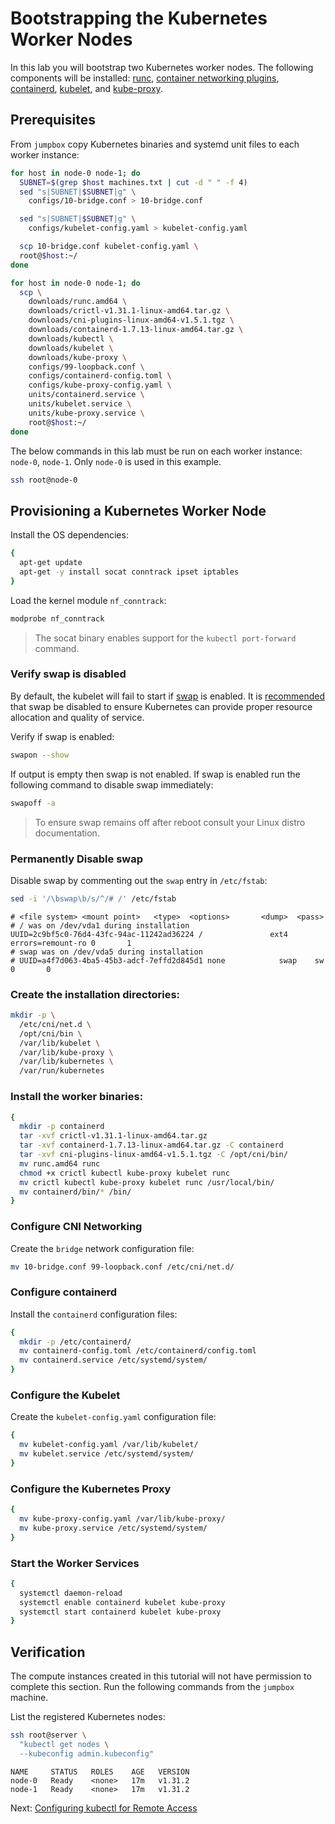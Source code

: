 # Bootstrapping the Kubernetes Worker Nodes

In this lab you will bootstrap two Kubernetes worker nodes. The following components will be installed: [runc](https://github.com/opencontainers/runc), [container networking plugins](https://github.com/containernetworking/cni), [containerd](https://github.com/containerd/containerd), [kubelet](https://kubernetes.io/docs/admin/kubelet), and [kube-proxy](https://kubernetes.io/docs/concepts/cluster-administration/proxies).

## Prerequisites

From `jumpbox` copy Kubernetes binaries and systemd unit files to each worker instance:

```bash
for host in node-0 node-1; do
  SUBNET=$(grep $host machines.txt | cut -d " " -f 4)
  sed "s|SUBNET|$SUBNET|g" \
    configs/10-bridge.conf > 10-bridge.conf

  sed "s|SUBNET|$SUBNET|g" \
    configs/kubelet-config.yaml > kubelet-config.yaml

  scp 10-bridge.conf kubelet-config.yaml \
  root@$host:~/
done
```

```bash
for host in node-0 node-1; do
  scp \
    downloads/runc.amd64 \
    downloads/crictl-v1.31.1-linux-amd64.tar.gz \
    downloads/cni-plugins-linux-amd64-v1.5.1.tgz \
    downloads/containerd-1.7.13-linux-amd64.tar.gz \
    downloads/kubectl \
    downloads/kubelet \
    downloads/kube-proxy \
    configs/99-loopback.conf \
    configs/containerd-config.toml \
    configs/kube-proxy-config.yaml \
    units/containerd.service \
    units/kubelet.service \
    units/kube-proxy.service \
    root@$host:~/
done
```

The below commands in this lab must be run on each worker instance: `node-0`, `node-1`. Only `node-0` is used in this example.

```bash
ssh root@node-0
```

## Provisioning a Kubernetes Worker Node

Install the OS dependencies:

```bash
{
  apt-get update
  apt-get -y install socat conntrack ipset iptables
}
```

Load the kernel module `nf_conntrack`:
```bash
modprobe nf_conntrack
```

> The socat binary enables support for the `kubectl port-forward` command.

### Verify swap is disabled

By default, the kubelet will fail to start if [swap](https://help.ubuntu.com/community/SwapFaq) is enabled. It is [recommended](https://github.com/kubernetes/kubernetes/issues/7294) that swap be disabled to ensure Kubernetes can provide proper resource allocation and quality of service.

Verify if swap is enabled:

```bash
swapon --show
```

If output is empty then swap is not enabled. If swap is enabled run the following command to disable swap immediately:

```bash
swapoff -a
```

> To ensure swap remains off after reboot consult your Linux distro documentation.

### Permanently Disable swap

Disable swap by commenting out the `swap` entry in `/etc/fstab`:

```bash
sed -i '/\bswap\b/s/^/# /' /etc/fstab
```

```text
# <file system> <mount point>   <type>  <options>       <dump>  <pass>
# / was on /dev/vda1 during installation
UUID=2c9bf5c0-76d4-43fc-94ac-11242ad36224 /               ext4    errors=remount-ro 0       1
# swap was on /dev/vda5 during installation
# UUID=a4f7d063-4ba5-45b3-adcf-7effd2d845d1 none            swap    sw              0       0
```

### Create the installation directories:

```bash
mkdir -p \
  /etc/cni/net.d \
  /opt/cni/bin \
  /var/lib/kubelet \
  /var/lib/kube-proxy \
  /var/lib/kubernetes \
  /var/run/kubernetes
```

### Install the worker binaries:

```bash
{
  mkdir -p containerd
  tar -xvf crictl-v1.31.1-linux-amd64.tar.gz
  tar -xvf containerd-1.7.13-linux-amd64.tar.gz -C containerd
  tar -xvf cni-plugins-linux-amd64-v1.5.1.tgz -C /opt/cni/bin/
  mv runc.amd64 runc
  chmod +x crictl kubectl kube-proxy kubelet runc
  mv crictl kubectl kube-proxy kubelet runc /usr/local/bin/
  mv containerd/bin/* /bin/
}
```

### Configure CNI Networking

Create the `bridge` network configuration file:

```bash
mv 10-bridge.conf 99-loopback.conf /etc/cni/net.d/
```

### Configure containerd

Install the `containerd` configuration files:

```bash
{
  mkdir -p /etc/containerd/
  mv containerd-config.toml /etc/containerd/config.toml
  mv containerd.service /etc/systemd/system/
}
```

### Configure the Kubelet

Create the `kubelet-config.yaml` configuration file:

```bash
{
  mv kubelet-config.yaml /var/lib/kubelet/
  mv kubelet.service /etc/systemd/system/
}
```

### Configure the Kubernetes Proxy

```bash
{
  mv kube-proxy-config.yaml /var/lib/kube-proxy/
  mv kube-proxy.service /etc/systemd/system/
}
```

### Start the Worker Services

```bash
{
  systemctl daemon-reload
  systemctl enable containerd kubelet kube-proxy
  systemctl start containerd kubelet kube-proxy
}
```

## Verification

The compute instances created in this tutorial will not have permission to complete this section. Run the following commands from the `jumpbox` machine.

List the registered Kubernetes nodes:

```bash
ssh root@server \
  "kubectl get nodes \
  --kubeconfig admin.kubeconfig"
```

```
NAME     STATUS   ROLES    AGE   VERSION
node-0   Ready    <none>   17m   v1.31.2
node-1   Ready    <none>   17m   v1.31.2
```

Next: [Configuring kubectl for Remote Access](10-configuring-kubectl.md)
